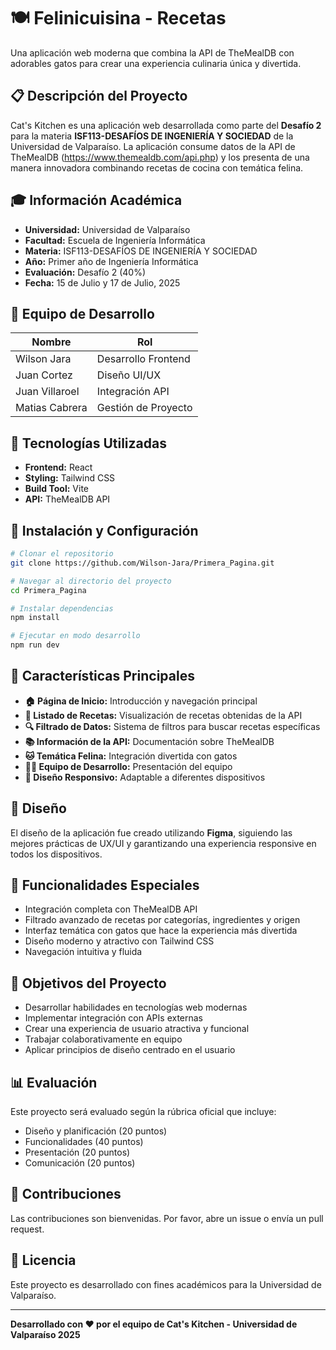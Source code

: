 # 🍽️ Felinicuisina - Recetas 

Una aplicación web moderna que combina la API de TheMealDB con adorables gatos para crear una experiencia culinaria única y divertida.

## 📋 Descripción del Proyecto

Cat's Kitchen es una aplicación web desarrollada como parte del **Desafío 2** para la materia **ISF113-DESAFÍOS DE INGENIERÍA Y SOCIEDAD** de la Universidad de Valparaíso. La aplicación consume datos de la API de TheMealDB (https://www.themealdb.com/api.php) y los presenta de una manera innovadora combinando recetas de cocina con temática felina.

## 🎓 Información Académica

- **Universidad:** Universidad de Valparaíso
- **Facultad:** Escuela de Ingeniería Informática
- **Materia:** ISF113-DESAFÍOS DE INGENIERÍA Y SOCIEDAD
- **Año:** Primer año de Ingeniería Informática
- **Evaluación:** Desafío 2 (40%)
- **Fecha:** 15 de Julio y 17 de Julio, 2025

## 👥 Equipo de Desarrollo

| Nombre | Rol |
|--------|-----|
| Wilson Jara | Desarrollo Frontend |
| Juan Cortez | Diseño UI/UX |
| Juan Villaroel | Integración API |
| Matias Cabrera | Gestión de Proyecto |

## 🚀 Tecnologías Utilizadas

- **Frontend:** React
- **Styling:** Tailwind CSS
- **Build Tool:** Vite
- **API:** TheMealDB API

## 🔧 Instalación y Configuración

```bash
# Clonar el repositorio
git clone https://github.com/Wilson-Jara/Primera_Pagina.git

# Navegar al directorio del proyecto
cd Primera_Pagina

# Instalar dependencias
npm install

# Ejecutar en modo desarrollo
npm run dev
```

## 📱 Características Principales

- **🏠 Página de Inicio:** Introducción y navegación principal
- **📝 Listado de Recetas:** Visualización de recetas obtenidas de la API
- **🔍 Filtrado de Datos:** Sistema de filtros para buscar recetas específicas
- **📚 Información de la API:** Documentación sobre TheMealDB
- **🐱 Temática Felina:** Integración divertida con gatos
- **👨‍💻 Equipo de Desarrollo:** Presentación del equipo
- **📱 Diseño Responsivo:** Adaptable a diferentes dispositivos

## 🎨 Diseño

El diseño de la aplicación fue creado utilizando **Figma**, siguiendo las mejores prácticas de UX/UI y garantizando una experiencia responsive en todos los dispositivos.

## 🌟 Funcionalidades Especiales

- Integración completa con TheMealDB API
- Filtrado avanzado de recetas por categorías, ingredientes y origen
- Interfaz temática con gatos que hace la experiencia más divertida
- Diseño moderno y atractivo con Tailwind CSS
- Navegación intuitiva y fluida

## 🎯 Objetivos del Proyecto

- Desarrollar habilidades en tecnologías web modernas
- Implementar integración con APIs externas
- Crear una experiencia de usuario atractiva y funcional
- Trabajar colaborativamente en equipo
- Aplicar principios de diseño centrado en el usuario

## 📊 Evaluación

Este proyecto será evaluado según la rúbrica oficial que incluye:
- Diseño y planificación (20 puntos)
- Funcionalidades (40 puntos)
- Presentación (20 puntos)
- Comunicación (20 puntos)

## 🤝 Contribuciones

Las contribuciones son bienvenidas. Por favor, abre un issue o envía un pull request.

## 📄 Licencia

Este proyecto es desarrollado con fines académicos para la Universidad de Valparaíso.

---

**Desarrollado con ❤️ por el equipo de Cat's Kitchen - Universidad de Valparaíso 2025**
